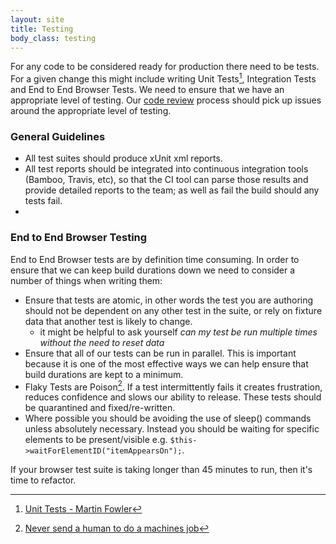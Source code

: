 ```yaml
---
layout: site
title: Testing
body_class: testing
---
```


For any code to be considered ready for production there need to be tests. For a given change this might include writing Unit Tests[^1], Integration Tests and End to End Browser Tests. We need to ensure that we have an appropriate level of testing. Our [code review](code-reviews.html) process should pick up issues around the appropriate level of testing.

### General Guidelines

* All test suites should produce xUnit xml reports.
* All test reports should be integrated into continuous integration tools (Bamboo, Travis, etc), so that the CI tool can parse those results and provide detailed reports to the team; as well as fail the build should any tests fail.
* 

### End to End Browser Testing

End to End Browser tests are by definition time consuming. In order to ensure that we can keep build durations down we need to consider a number of things when writing them:

* Ensure that tests are atomic, in other words the test you are authoring should not be dependent on any other test in the suite, or rely on fixture data that another test is likely to change.
  * it might be helpful to ask yourself _can my test be run multiple times without the need to reset data_
* Ensure that all of our tests can be run in parallel. This is important because it is one of the most effective ways we can help ensure that build durations are kept to a minimum.
* Flaky Tests are Poison[^2]. If a test intermittently fails it creates frustration, reduces confidence and slows our ability to release. These tests should be quarantined and fixed/re-written.
* Where possible you should be avoiding the use of sleep() commands unless absolutely necessary. Instead you should be waiting for specific elements to be present/visible e.g. `$this->waitForElementID("itemAppearsOn");`.

If your browser test suite is taking longer than 45 minutes to run, then it's time to refactor.


[^1]: [Unit Tests - Martin Fowler](http://martinfowler.com/bliki/UnitTest.html)
[^2]: [Never send a human to do a machines job](https://www.youtube.com/watch?v=_5Sr4EYH7M8)


